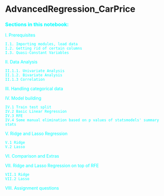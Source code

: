 # AdvancedRegression_CarPrice
### <font color='cyan'> Sections in this notebook: <font>
I. Prerequisites 
    
    I.1. Importing modules, load data
    I.2. Getting rid of certain columns
    I.3. Quasi-Constant Variables

II. Data Analysis 

    II.1.1. Univariate Analysis
    II.1.2. Bivariate Analysis
    II.1.3 Correlation

III. Handling categorical data
    
    
IV. Model building
    
    IV.1 Train test split
    IV.2 Basic Linear Regression
    IV.3 RFE
    IV.4 Some manual elimination based on p values of statsmodels' summary stats
    
V. Ridge and Lasso Regression 
    
    V.1 Ridge 
    V.2 Lasso
    
VI. Comparison and Extras
    
VII. Ridge and Lasso Regression on top of RFE
    
    VII.1 Ridge
    VII.2 Lasso

VIII. Assignment questions
